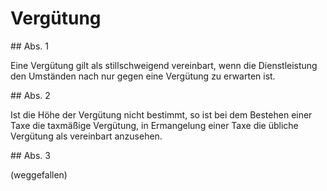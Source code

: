 # Vergütung



\#\# Abs. 1

 Eine Vergütung gilt als stillschweigend vereinbart, wenn die Dienstleistung den Umständen nach nur gegen eine Vergütung zu erwarten ist.

\#\# Abs. 2

 Ist die Höhe der Vergütung nicht bestimmt, so ist bei dem Bestehen einer Taxe die taxmäßige Vergütung, in Ermangelung einer Taxe die übliche Vergütung als vereinbart anzusehen.

\#\# Abs. 3

 (weggefallen) 

